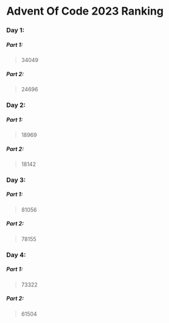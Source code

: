 # Advent Of Code 2023 Ranking

### Day 1:
##### Part 1:
 > 34049

##### Part 2:
 > 24696

### Day 2:
##### Part 1:
 > 18969

##### Part 2:
 > 18142

### Day 3:
##### Part 1:
 > 81056

##### Part 2:
 > 78155

### Day 4:
##### Part 1:
 > 73322

##### Part 2:
 > 61504
